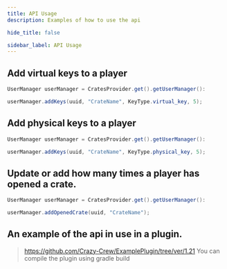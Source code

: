 ```yaml
---
title: API Usage
description: Examples of how to use the api

hide_title: false

sidebar_label: API Usage
---
```

## Add virtual keys to a player
```java
UserManager userManager = CratesProvider.get().getUserManager():

userManager.addKeys(uuid, "CrateName", KeyType.virtual_key, 5);
```

## Add physical keys to a player
```java
UserManager userManager = CratesProvider.get().getUserManager():

userManager.addKeys(uuid, "CrateName", KeyType.physical_key, 5);
```

## Update or add how many times a player has opened a crate.
```java
UserManager userManager = CratesProvider.get().getUserManager():

userManager.addOpenedCrate(uuid, "CrateName");
```

## An example of the api in use in a plugin.
> https://github.com/Crazy-Crew/ExamplePlugin/tree/ver/1.21
> You can compile the plugin using gradle build